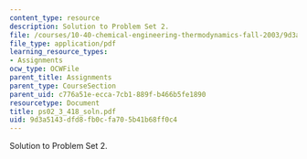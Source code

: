 ```yaml
---
content_type: resource
description: Solution to Problem Set 2.
file: /courses/10-40-chemical-engineering-thermodynamics-fall-2003/9d3a5143dfd8fb0cfa705b41b68ff0c4_ps02_3_418_soln.pdf
file_type: application/pdf
learning_resource_types:
- Assignments
ocw_type: OCWFile
parent_title: Assignments
parent_type: CourseSection
parent_uid: c776a51e-ecca-7cb1-889f-b466b5fe1890
resourcetype: Document
title: ps02_3_418_soln.pdf
uid: 9d3a5143-dfd8-fb0c-fa70-5b41b68ff0c4
---
```

Solution to Problem Set 2.

